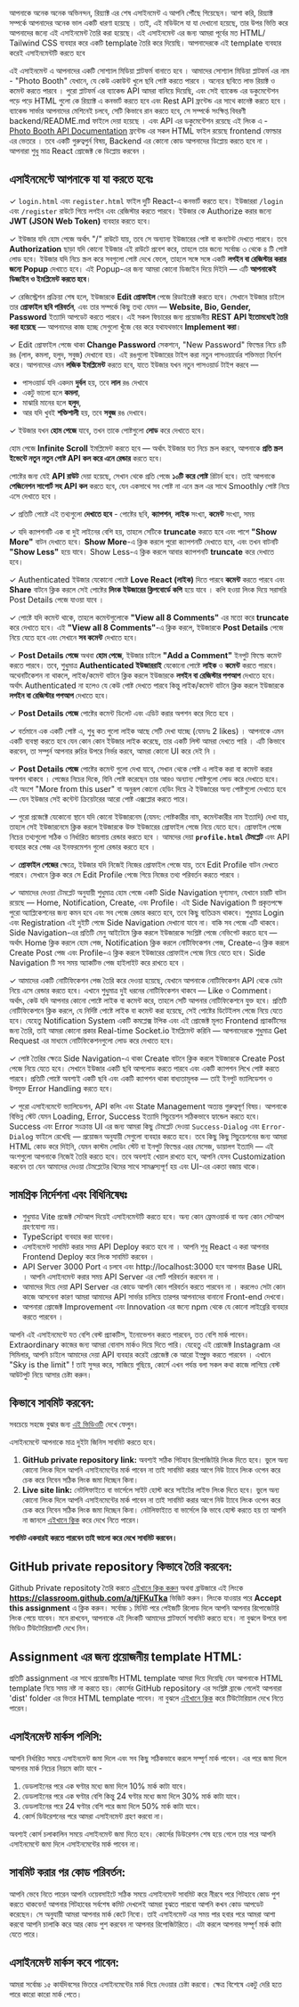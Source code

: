 আপনাকে অনেক অনেক অভিনন্দন, রিয়্যাক্ট এর শেষ এসাইনমেন্ট এ আপনি পৌঁছে গিয়েছেন। আশা করি, রিয়্যাক্ট সম্পর্কে আপনাদের অনেক ভাল একটি ধারণা হয়েছে । তাই, এই মডিউলে যা যা দেখানো হয়েছে, তার উপর ভিত্তি করে আপনাদের জন্যে এই এসাইনমেন্ট তৈরি করা হয়েছে। এই এসাইনমেন্ট এর জন্য আমরা পূর্বের মত HTML/ Tailwind CSS ব্যবহার করে একটি template তৈরি করে দিয়েছি। আপনাদেরকে এই template ব্যবহার করেই এসাইনমেন্টটি করতে হবে 

এই এসাইনমেন্ট এ আপনাদের একটি সোশ্যাল মিডিয়া প্লাটফর্ম বানাতে হবে । আমাদের সোশ্যাল মিডিয়া প্লাটফর্ম এর নাম - "Photo Booth" যেখানে, যে কেউ একাউন্ট খুলে ছবি পোষ্ট করতে পারবে । অন্যের ছবিতে লাভ রিয়াক্ট ও কমেন্ট করতে পারবে । পুরো প্লাটফর্ম এর ব্যাকেন্ড API আমরা বানিয়ে দিয়েছি, এবং সেই ব্যাকেন্ড এর ডকুমেন্টেশন পড়ে পড়ে HTML গুলো কে রিয়্যাক্ট এ কনভার্ট করতে হবে এবং Rest API ফ্রন্টেন্ড এর সাথে কানেক্ট করতে হবে । ব্যাকেন্ড সার্ভার আপনাদের মেশিনেই চলবে, সেটি কিভাবে রান করতে হবে, সে সম্পর্কে সংক্ষিপ্ত বিবরণী backend/README.md ফাইলে দেয়া হয়েছে । এবং API এর ডকুমেন্টেশন রয়েছে এই লিংক এ - [Photo Booth API Documentation](https://documenter.getpostman.com/view/9649334/2sB2x5FsPY#c224037c-0ace-4622-83bc-5b2d968f6244)  ফ্রন্টেন্ড এর সকল HTML ফাইল রয়েছে frontend ফোল্ডার এর ভেতরে । তবে একটি গুরুত্বপুর্ন বিষয়, Backend এর কোনো কোড আপনাদের ডিপ্লোয় করতে হবে না । আপনারা শুধু মাত্র React প্রোজেক্ট কে ডিপ্লোয় করবেন । 

## এসাইনমেন্টে আপনাকে যা যা করতে হবেঃ

✓ `login.html` এবং `register.html` ফাইল দুটি React-এ কনভার্ট করতে হবে। ইউজাররা `/login` এবং `/register` রাউটে গিয়ে লগইন এবং রেজিস্টার করতে পারবে। ইউজার কে Authorize করার জন্যে **JWT (JSON Web Token)** ব্যবহার করতে হবে।

✓ ইউজার যদি হোম পেজে অর্থাৎ "/" রাউটে যায়, তবে সে অন্যান্য ইউজারের পোষ্ট বা কনটেন্ট দেখতে পারবে। তবে **Authorization** ছাড়া যদি কোনো ইউজার এই রাউটে প্রবেশ করে, তাহলে তার জন্যে সর্বোচ্চ ৩ থেকে ৪ টি পোষ্ট লোড হবে। ইউজার যদি নিচে স্ক্রল করে সবগুলো পোষ্ট দেখে ফেলে, তাহলে সঙ্গে সঙ্গে একটি **লগইন বা রেজিস্টার করার জন্যে Popup** দেখাতে হবে। এই Popup-এর জন্য আমরা কোনো ডিজাইন দিয়ে দিইনি — এটি **আপনাকেই ডিজাইন ও ইমপ্লিমেন্ট করতে হবে**।

✓ রেজিস্ট্রেশন প্রক্রিয়া শেষ হলে, ইউজারকে **Edit প্রোফাইল** পেজে রিডাইরেক্ট করতে হবে। সেখানে ইউজার চাইলে তার **প্রোফাইল ছবি পরিবর্তন**, এবং তার সম্পর্কে কিছু তথ্য যেমন — **Website, Bio, Gender, Password** ইত্যাদি আপডেট করতে পারবে।
এই সকল ফিচারের জন্য প্রয়োজনীয় **REST API ইতোমধ্যেই তৈরি করা হয়েছে** — আপনাদের কাজ হচ্ছে সেগুলো খুঁজে বের করে যথাযথভাবে **Implement করা**।

✓ Edit প্রোফাইল পেজে থাকা **Change Password** সেকশনে, "New Password" ফিল্ডের নিচে ৪টি রঙ (লাল, কমলা, হলুদ, সবুজ) দেখানো হয়।
এই রঙগুলো ইউজারের টাইপ করা নতুন পাসওয়ার্ডের শক্তিমত্তা নির্দেশ করে।
আপনাদের এমন **লজিক ইমপ্লিমেন্ট** করতে হবে, যাতে ইউজার যখন নতুন পাসওয়ার্ড টাইপ করবে —

* পাসওয়ার্ড যদি একদম **দুর্বল** হয়, তবে **লাল** রঙ দেখাবে
* একটু ভালো হলে **কমলা**,
* মাঝারি মানের হলে **হলুদ**,
* আর যদি খুবই **শক্তিশালী** হয়, তবে **সবুজ** রঙ দেখাবে।

✓ ইউজার যখন **হোম পেজে** যাবে, তখন তাকে পোষ্টগুলো **লোড** করে দেখাতে হবে।

হোম পেজে **Infinite Scroll** ইমপ্লিমেন্ট করতে হবে — অর্থাৎ ইউজার যত নিচে স্ক্রল করবে, আপনাকে **প্রতি স্ক্রল ইভেন্টে নতুন নতুন পোষ্ট API কল করে এনে রেন্ডার** করতে হবে।

পোষ্টের জন্য যেই **API রাউট** দেয়া হয়েছে, সেখান থেকে প্রতি পেজে **১০টি করে পোষ্ট** রিটার্ন হবে। তাই আপনাকে **পেজিনেশন সাপোর্ট সহ API কল** করতে হবে, যেন একসাথে সব পোষ্ট না এনে স্ক্রল এর সাথে Smoothly পোষ্ট নিয়ে এসে দেখাতে হবে । 

✓ প্রতিটি পোষ্টে এই তথ্যগুলো **দেখাতে হবে** -  পোষ্টের ছবি, **ক্যাপশন**,  **লাইক** সংখ্যা,  **কমেন্ট** সংখ্যা, সময় 

✓ যদি ক্যাপশনটি এক বা দুই লাইনের বেশি হয়, তাহলে সেটিকে **truncate** করতে হবে এবং পাশে **"Show More"** বাটন দেখাতে হবে।  **Show More**-এ ক্লিক করলে পুরো ক্যাপশনটি দেখাতে হবে, এবং তখন বাটনটি **"Show Less"** হয়ে যাবে।
Show Less-এ ক্লিক করলে আবার ক্যাপশনটি **truncate** করে দেখাতে হবে।

✓ Authenticated ইউজার যেকোনো পোষ্টে **Love React (লাইক)** দিতে পারবে **কমেন্ট** করতে পারবে এবং **Share** বাটনে ক্লিক করলে সেই পোষ্টের **লিংক ইউজারের ক্লিপবোর্ডে কপি** হয়ে যাবে । কপি হওয়া লিংক দিয়ে সরাসরি Post Details পেজে যাওয়া যাবে । 

✓ পোষ্টে যদি কমেন্ট থাকে, তাহলে কমেন্টগুলোকে **"View all 8 Comments"** এর মতো করে **truncate** করে দেখাতে হবে।
এই **"View all 8 Comments"**-এ ক্লিক করলে, ইউজারকে **Post Details** পেজে নিয়ে যেতে হবে এবং সেখানে **সব কমেন্ট** দেখাতে হবে।

✓ **Post Details পেজে** অথবা **হোম পেজে**, ইউজার চাইলে **"Add a Comment"** ইনপুট ফিল্ডে কমেন্ট করতে পারবে।
তবে, শুধুমাত্র **Authenticated ইউজাররাই** যেকোনো পোষ্টে **লাইক** ও **কমেন্ট** করতে পারবে।
অথেনটিকেশন না থাকলে, লাইক/কমেন্ট বাটনে ক্লিক করলে ইউজারকে **লগইন বা রেজিস্টার পপআপ** দেখাতে হবে। অর্থাৎ Authenticated না হলেও যে কেউ পোষ্ট দেখতে পারবে কিন্তু লাইক/কমেন্ট বাটনে ক্লিক করলে ইউজারকে **লগইন বা রেজিস্টার পপআপ** দেখাতে হবে।

✓ **Post Details পেজে** পোষ্টের কমেন্ট ডিলেট এবং এডিট করার অপশন করে দিতে হবে ।     

✓ বর্তমানে এক একটি পোষ্ট এ, শুধু কত গুলো লাইক আছে সেটি দেখা যাচ্ছে (যেমনঃ 2 likes) । আপনাকে এমন একটি ব্যবস্থা করতে হবে যেন কোন কোন ইউজার লাইক করেছে, তার একটি লিস্ট আমরা দেখতে পারি । এটি কিভাবে করবেন, তা সম্পুর্ন আপনার রুচির উপরে নির্ভর করবে, আমরা কোনো UI করে দেই নি । 

✓ **Post Details পেজে** পোষ্টের কমেন্ট গুলো দেখা যাবে, সেখান থেকে পোষ্ট এ লাইক করা বা কমেন্ট করার অপশন থাকবে । পেজের নিচের দিকে, যিনি পোষ্ট করেছেন তার আরও অন্যান্য পোষ্টগুলো লোড করে দেখাতে হবে। এই অংশে "More from this user" বা অনুরূপ কোনো হেডিং দিয়ে ঐ ইউজারের অন্য পোষ্টগুলো দেখাতে হবে — যেন ইউজার সেই কন্টেন্ট ক্রিয়েটরের আরো পোষ্ট এক্সপ্লোর করতে পারে।

✓ পুরো প্রজেক্টে যেকোনো স্থানে যদি কোনো ইউজারনেম (যেমন: পোষ্টকারীর নাম, কমেন্টকারীর নাম ইত্যাদি) দেখা যায়, তাহলে সেই ইউজারনেমে ক্লিক করলে ইউজারকে উক্ত ইউজারের প্রোফাইল পেজে নিয়ে যেতে হবে। প্রোফাইল পেজে নিচের তথ্যগুলো সঠিক ও নির্ধারিত জায়গায় রেন্ডার করতে হবে । আমদের দেয়া  **`profile.html` টেমপ্লেট** এবং API ব্যবহার করে পেজ এর ইনফরমেশন গুলো রেন্ডার করতে হবে । 

✓ **প্রোফাইল পেজের** ক্ষেত্রে, ইউজার যদি নিজেই নিজের প্রোফাইল পেজে যায়, তবে Edit Profile বাটন দেখতে পারবে। সেখানে ক্লিক করে সে Edit Profile পেজে গিয়ে নিজের তথ্য পরিবর্তন করতে পারবে । 

✓ আমাদের দেওয়া টেমপ্লেট অনুযায়ী শুধুমাত্র হোম পেজে একটি Side Navigation দৃশ্যমান, যেখানে চারটি বাটন রয়েছে — Home, Notification, Create, এবং Profile। এই Side Navigation টি প্রকৃতপক্ষে পুরো অ্যাপ্লিকেশনের জন্য কমন হবে এবং সব পেজে রেন্ডার করতে হবে, তবে কিছু ব্যতিক্রম থাকবে। শুধুমাত্র Login এবং Registration এই দুইটি পেজে Side Navigation দেখানো যাবে না। বাকি সব পেজে এটি থাকবে। Side Navigation-এর প্রতিটি মেনু আইটেমে ক্লিক করলে ইউজারকে সংশ্লিষ্ট পেজে নেভিগেট করতে হবে — অর্থাৎ Home ক্লিক করলে হোম পেজ, Notification ক্লিক করলে নোটিফিকেশন পেজ, Create-এ ক্লিক করলে Create Post পেজ এবং Profile-এ ক্লিক করলে ইউজারের প্রোফাইল পেজে নিয়ে যেতে হবে। Side Navigation টি সব সময় অ্যাকটিভ পেজ হাইলাইট করে রাখতে হবে ।

✓ আমাদের একটি নোটিফিকেশন পেজ তৈরি করে দেওয়া হয়েছে, যেখানে আপনাকে নোটিফিকেশন API থেকে ডেটা নিয়ে এসে রেন্ডার করতে হবে। এখানে শুধুমাত্র দুই ধরনের নোটিফিকেশন থাকবে — Like ও Comment। অর্থাৎ, কেউ যদি আপনার কোনো পোষ্টে লাইক বা কমেন্ট করে, তাহলে সেটি আপনার নোটিফিকেশনে যুক্ত হবে। প্রতিটি নোটিফিকেশনে ক্লিক করলে, যে নির্দিষ্ট পোষ্টে লাইক বা কমেন্ট করা হয়েছে, সেই পোষ্টের ডিটেইলস পেজে নিয়ে যেতে হবে। যেহেতু Notification System একটি কমপ্লেক্স টপিক এবং এই প্রোজেক্ট মূলত Frontend প্র্যাকটিসের জন্য তৈরি, তাই আমরা কোনো প্রকার Real-time Socket.io ইমপ্লিমেন্ট করিনি — আপনাদেরকে শুধুমাত্র Get Request এর মাধ্যমে নোটিফিকেশনগুলো লোড করে দেখাতে হবে।

✓ পোষ্ট তৈরির ক্ষেত্রে Side Navigation-এ থাকা Create বাটনে ক্লিক করলে ইউজারকে Create Post পেজে নিয়ে যেতে হবে। সেখানে ইউজার একটি ছবি আপলোড করতে পারবে এবং একটি ক্যাপশন লিখে পোষ্ট করতে পারবে। প্রতিটি পোষ্টে অবশ্যই একটি ছবি এবং একটি ক্যাপশন থাকা বাধ্যতামূলক — তাই ইনপুট ভ্যালিডেশন ও উপযুক্ত Error Handling করতে হবে।


✓ পুরো এসাইনমেন্টে ভ্যালিডেশন, API কলিং এবং State Management অত্যন্ত গুরুত্বপূর্ণ বিষয়। আপনাকে বিভিন্ন স্টেট যেমন Loading, Error, Success ইত্যাদি সিচুয়েশন সঠিকভাবে হ্যান্ডেল করতে হবে। Success এবং Error সংক্রান্ত UI এর জন্য আমরা কিছু টেমপ্লেট দেওয়া `Success-Dialog` এবং `Error-Dialog` ফাইলে রেখেছি — প্রয়োজন অনুযায়ী সেগুলো ব্যবহার করতে হবে। তবে কিছু কিছু সিচুয়েশনের জন্য আমরা HTML কোড করে দিইনি, যেমন কাস্টম লোডিং স্টেট বা ইনপুট ফিল্ডের এরর মেসেজ, ডায়ালগ ইত্যাদি — এই অংশগুলো আপনাকে নিজেই তৈরি করতে হবে। তবে অবশ্যই খেয়াল রাখতে হবে, আপনি যেসব Customization করবেন তা যেন আমাদের দেওয়া টেমপ্লেটের থিমের সাথে সামঞ্জস্যপূর্ণ হয় এবং UI-এর একতা বজায় থাকে।


## সামগ্রিক নির্দেশনা এবং বিধিনিষেধঃ

- শুধুমাত্র Vite প্রজেক্ট সেটআপ দিয়েই এসাইনমেন্টটি করতে হবে। অন্য কোন ফ্রেমওয়ার্ক বা অন্য কোন সেটআপ গ্রহণযোগ্য নয়।
- TypeScript ব্যবহার করা যাবেনা।
- এসাইনমেন্ট সাবমিট করার সময় API Deploy করতে হবে না । আপনি শুধু React এ করা আপনার Frontend Deploy করে লিংক সাবমিট করবেন ।
- API Server 3000 Port এ চলবে এবং http://localhost:3000 হবে আপনার Base URL । আপনি এসাইনমেন্ট করার সময় API Server এর পোর্ট পরিবর্তন করবেন না ।
- আমাদের দিয়ে দেয়া API Server এর কোডে আপনি কোন পরিবর্তন করতে পারবেন না । করলেও সেটা কোন কাজে আসবেনা কারণ আমরা আমাদের API সার্ভার চালিয়ে তারপর আপনাদের বানানো Front-end দেখবো।
- আপনারা প্রোজেক্ট Improvement এবং Innovation এর জন্যে npm থেকে যে কোনো লাইব্রেরি ব্যবহার করতে পারবেন ।

আপনি এই এসাইনমেন্টে যত বেশি বেস্ট প্র্যাকটিস, ইনোভেশন করতে পারবেন, তত বেশি মার্ক পাবেন। Extraordinary কাজের জন্য আমরা বোনাস মার্কও দিয়ে দিতে পারি। যেহেতু এই প্রোজেক্ট Instagram এর সিমিলার, আপনি চাইলে আমাদের দেয়া API ব্যবহার করেই প্রোজেক্ট কে আরো ইম্প্রুভ করতে পারবেন । এখানে "Sky is the limit" ! তাই সুন্দর করে, সাজিয়ে গুছিয়ে, কোর্সে এখন পর্যন্ত বলা সকল কথা কাজে লাগিয়ে বেস্ট আউটপুট নিয়ে আসার চেষ্টা করুন।

## কিভাবে সাবমিট করবেন:

সবচেয়ে সহজে বুঝার জন্য [এই ভিডিওটি](https://learnwithsumit.com/rnext/courses/rnext/how-to-submit-assignments-in-reactive-accelerator-course) দেখে ফেলুন।

এসাইনমেন্টে আপনাকে মাত্র দুইটা জিনিস সাবমিট করতে হবে।

1. **GitHub private repository link:** অবশ্যই সঠিক গিটহাব রিপোজিটরি লিংক দিতে হবে। ভুলে অন্য কোনো লিংক দিলে আপনি এসাইনমেন্টের মার্ক পাবেন না তাই সাবমিট করার আগে নিউ ট্যাবে লিংক ওপেন করে চেক করে নিবেন সঠিক লিংক জমা দিচ্ছেন কিনা।
2. **Live site link:** নেটলিফাইতে বা ভার্সেলে সাইট হোস্ট করে সাইটের লাইভ লিংক দিতে হবে। ভুলে অন্য কোনো লিংক দিলে আপনি এসাইনমেন্টের মার্ক পাবেন না তাই সাবমিট করার আগে নিউ ট্যাবে লিংক ওপেন করে চেক করে নিবেন সঠিক লিংক জমা দিচ্ছেন কিনা। নেটলিফাইতে বা ভার্সেলে কি ভাবে হোস্ট করতে হয় তা আপনি না জানলে [এইখানে ক্লিক](https://learnwithsumit.com/rnext/courses/rnext/how-to-deploy-your-project-to-vercel-free) করে দেখে নিতে পারেন।

**সাবমিট একবারই করতে পারবেন তাই ভালো করে দেখে সাবমিট করবেন।**

## GitHub private repository কিভাবে তৈরি করবেন:

Github Private repositoty তৈরি করতে [এইখানে ক্লিক করুন](https://classroom.github.com/a/tjFKuTka) অথবা ব্রাউজারে এই লিংকে **https://classroom.github.com/a/tjFKuTka** ভিজিট করুন। লিংকে যাওয়ার পরে **Accept this assignment** এ ক্লিক করুন। সর্বোচ্চ ১ মিনিট পরে পেইজটি রিলোড দিলে আপনি আপনার রিপোজেটরি লিংক পেয়ে যাবেন। মনে রাখবেন, আপনাকে এই লিংকটি আমাদের প্লাটফর্মে সাবমিট করতে হবে। না বুঝলে উপরে বলা ভিডিও টিউটোরিয়ালটি দেখে নিন।

## Assignment এর জন্য প্রয়োজনীয় template HTML:

প্রতিটি assignment এর সাথে প্রয়োজনীয় HTML template আমরা দিয়ে দিয়েছি যেন আপনাকে HTML template নিয়ে সময় নষ্ট না করতে হয়। কোর্সের GitHub repository এর সংশ্লিষ্ট ব্রাঞ্চে গেলেই আপনারা 'dist' folder এর ভিতর HTML template পাবেন। না বুঝলে [এইখানে ক্লিক](https://learnwithsumit.com/rnext/courses/rnext/how-to-submit-assignments-in-reactive-accelerator-course) করে টিউটোরিয়াল দেখে নিতে পারেন।

## এসাইনমেন্ট মার্কস পলিসি:

আপনি নির্ধারিত সময়ে এসাইনমেন্ট জমা দিলে এবং সব কিছু সঠিকভাবে করলে সম্পূর্ণ মার্ক পাবেন। এর পরে জমা দিলে আপনার মার্ক নিচের নিয়মে কাটা যাবে -

1. ডেডলাইনের পরে এক ঘণ্টার মধ্যে জমা দিলে 10% মার্ক কাটা যাবে।
2. ডেডলাইনের পরে এক ঘণ্টার বেশি কিন্তু 24 ঘণ্টার মধ্যে জমা দিলে 30% মার্ক কাটা যাবে।
3. ডেডলাইনের পরে 24 ঘণ্টার বেশি পরে জমা দিলে 50% মার্ক কাটা যাবে।
4. কোর্স ডিউরেশনের পরে আমরা এসাইনমেন্ট গ্রহণ করবো না।

অবশ্যই কোর্স চলাকালিন সময়ে এসাইনমেন্ট জমা দিতে হবে। কোর্সের ডিউরেশন শেষ হয়ে গেলে তার পরে আপনি এসাইনমেন্টে জমা দিলে এসাইনমেন্টের মার্ক পাবেন না।

## সাবমিট করার পর কোড পরিবর্তন:

আপনি ভেবে নিতে পারেন আপনি ওয়েবসাইটে সঠিক সময়ে এসাইনমেন্ট সাবমিট করে নীরবে পরে গিটহাবে কোড পুশ করতে থাকবেন! আপনার গিটহাবের সর্বশেষ কমিট দেখলেই আমরা বুঝতে পারবো আপনি কখন কোড আপডেট করেছেন। সে অনুযায়ী আমরা আপনার মার্ক কেটে নিবো। তাই এসাইনমেন্ট এর সময় পার হবার পরে আমরা আশা করবো আপনি চালাকি করে আর কোড পুশ করবেন না আপনার রিপোজিটরিতে। এটা করলে আপনার সম্পূর্ণ মার্ক কাটা যেতে পারে।

## এসাইনমেন্ট মার্কস কবে পাবেন:

আমরা সর্বোচ্চ ১৫ কার্যদিবসের ভিতরে এসাইনমেন্টের মার্ক দিয়ে দেওয়ার চেষ্টা করবো। ক্ষেত্র বিশেষে একটু দেরি হতে পারে কারো কারো মার্ক পেতে।
